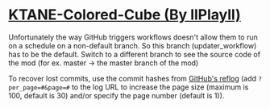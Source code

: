 # [KTANE-Colored-Cube (By llPlayll)](https://github.com/llPlayll/KTANE-Colored-Cube)

Unfortunately the way GitHub triggers workflows doesn't allow them to run on a schedule on a non-default branch. So this branch (updater_workflow) has to be the default. Switch to a different branch to see the source code of the mod (for ex. master -> the master branch of the mod)

To recover lost commits, use the commit hashes from [GitHub's reflog](https://api.github.com/repos/KtaneModules/KTANE-Colored-Cube-llPlayll/events) (add `?per_page=#&page=#` to the log URL to increase the page size (maximum is 100, default is 30) and/or specify the page number (default is 1)).
